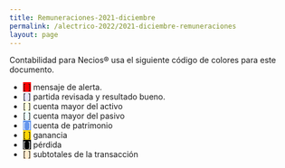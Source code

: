 ```yaml
--- 
title: Remuneraciones-2021-diciembre
permalink: /alectrico-2022/2021-diciembre-remuneraciones 
layout: page
--- 
```


Contabilidad para Necios® usa el siguiente código de colores para este documento.
<ul>
<li><span style='background-color: red'>[    ]</span> mensaje de alerta. </li>
<li><span style='background-color: lavender'>[    ]</span> partida revisada y resultado bueno. </li>
<li><span style='background-color: lightyellow'>[    ]</span> cuenta mayor del activo </li>
<li><span style='background-color: azure'>[    ]</span> cuenta mayor del pasivo </li>
<li><span style='color: white; background-color: cornflowerblue'>[    ]</span> cuenta de patrimonio </li>
<li><span style='background-color: gold'>[    ]</span> ganancia </li>
<li><span style='color: white; background-color: black'>[    ]</span> pérdida </li>
<li><span style='background-color: blanchedalmond'>[    ]</span> subtotales de la transacción </li>
</ul>
